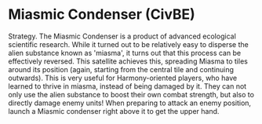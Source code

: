 # Miasmic Condenser (CivBE)

Strategy.
The Miasmic Condenser is a product of advanced ecological scientific research. While it turned out to be relatively easy to disperse the alien substance known as 'miasma', it turns out that this process can be effectively reversed. This satellite achieves this, spreading Miasma to tiles around its position (again, starting from the central tile and continuing outwards). 
This is very useful for Harmony-oriented players, who have learned to thrive in miasma, instead of being damaged by it. They can not only use the alien substance to boost their own combat strength, but also to directly damage enemy units! When preparing to attack an enemy position, launch a Miasmic condenser right above it to get the upper hand.
